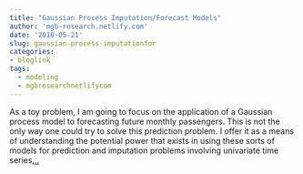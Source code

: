 ```yaml
---
title: "Gaussian Process Imputation/Forecast Models"
author: 'mgb-research.netlify.com'
date: '2018-05-21'
slug: gaussian-process-imputationfor
categories:
- bloglink
tags:
  - modeling
  - mgbresearchnetlifycom
---
```


As a toy problem, I am going to focus on the application of a Gaussian process model to forecasting future monthly passengers. This is not the only way one could try to solve this prediction problem. I offer it as a means of understanding the potential power that exists in using these sorts of models for prediction and imputation problems involving univariate time series[... <i class="fas fa-external-link-alt"></i>](https://mgb-research.netlify.com/post/gaussian-process-imputation-models/)

